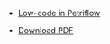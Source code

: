* [Low-code in Petriflow](/)

<ul>
    <li><a href="_media/pdf/petriflow-guide.pdf" download>Download PDF</a></li>
</ul>
